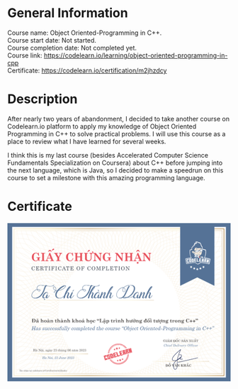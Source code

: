 # General Information

Course name: Object Oriented-Programming in C++.\
Course start date: Not started.\
Course completion date: Not completed yet.\
Course link: https://codelearn.io/learning/object-oriented-programming-in-cpp \
Certificate: https://codelearn.io/certification/m2jhzdcy

# Description

After nearly two years of abandonment, I decided to take another course on Codelearn.io platform to apply my knowledge of Object Oriented Programming in C++ to solve practical problems. I will use this course as a place to review what I have learned for several weeks. 

I think this is my last course (besides Accelerated Computer Science Fundamentals Specialization on Coursera) about C++ before jumping into the next language, which is Java, so I decided to make a speedrun on this course to set a milestone with this amazing programming language.

# Certificate

![Object Oriented Programming in C++](../assets/C++-Object-Oriented-Programming.png "Object Oriented Programming in C++")